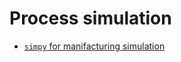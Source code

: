 # Process simulation

- [`simpy` for manifacturing simulation](https://towardsdatascience.com/manufacturing-simulation-using-simpy-5b432ba05d98)
